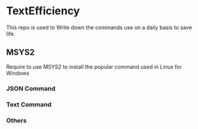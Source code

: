# TextEfficiency
This repo is used to Write down the commands use on a daily basis to save life.

## MSYS2
Require to use MSYS2 to install the popular command used in Linux for Windows

### JSON Command

### Text Command

### Others

